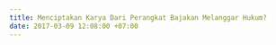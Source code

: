 ```yaml
---
title: Menciptakan Karya Dari Perangkat Bajakan Melanggar Hukum?
date: 2017-03-09 12:08:00 +07:00
---
```


